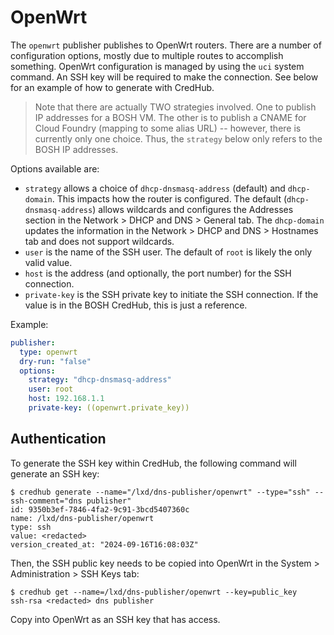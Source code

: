 # OpenWrt

The `openwrt` publisher publishes to OpenWrt routers. There are a number of configuration options, mostly due to multiple routes to accomplish something. OpenWrt configuration is managed by using the `uci` system command. An SSH key will be required to make the connection. See below for an example of how to generate with CredHub.

> Note that there are actually TWO strategies involved. One to publish IP addresses for a BOSH VM. The other is to publish a CNAME for Cloud Foundry (mapping to some alias URL) -- however, there is currently only one choice. Thus, the `strategy` below only refers to the BOSH IP addresses.

Options available are:

* `strategy` allows a choice of `dhcp-dnsmasq-address` (default) and `dhcp-domain`. This impacts how the router is configured. The default (`dhcp-dnsmasq-address`) allows wildcards and configures the Addresses section in the Network > DHCP and DNS > General tab. The `dhcp-domain` updates the information in the Network > DHCP and DNS > Hostnames tab and does not support wildcards.
* `user` is the name of the SSH user. The default of `root` is likely the only valid value.
* `host` is the address (and optionally, the port number) for the SSH connection.
* `private-key` is the SSH private key to initiate the SSH connection. If the value is in the BOSH CredHub, this is just a reference.

Example:

```yaml
publisher:
  type: openwrt
  dry-run: "false"
  options:
    strategy: "dhcp-dnsmasq-address"
    user: root
    host: 192.168.1.1
    private-key: ((openwrt.private_key))
```

## Authentication

To generate the SSH key within CredHub, the following command will generate an SSH key:

```shell
$ credhub generate --name="/lxd/dns-publisher/openwrt" --type="ssh" --ssh-comment="dns publisher"
id: 9350b3ef-7846-4fa2-9c91-3bcd5407360c
name: /lxd/dns-publisher/openwrt
type: ssh
value: <redacted>
version_created_at: "2024-09-16T16:08:03Z"
```

Then, the SSH public key needs to be copied into OpenWrt in the System > Administration > SSH Keys tab:

```shell
$ credhub get --name=/lxd/dns-publisher/openwrt --key=public_key
ssh-rsa <redacted> dns publisher
```

Copy into OpenWrt as an SSH key that has access.